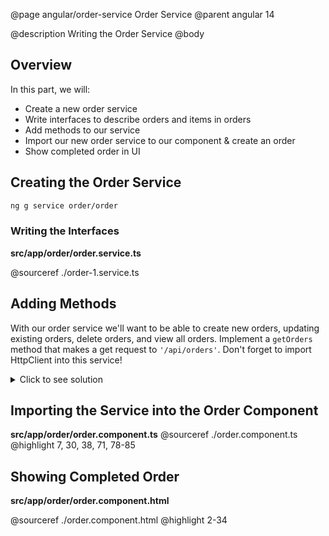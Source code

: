 @page angular/order-service Order Service
@parent angular 14

@description Writing the Order Service
@body

## Overview

In this part, we will:

- Create a new order service
- Write interfaces to describe orders and items in orders
- Add methods to our service
- Import our new order service to our component & create an order
- Show completed order in UI

## Creating the Order Service

```bash
ng g service order/order
```

### Writing the Interfaces

__src/app/order/order.service.ts__

@sourceref ./order-1.service.ts

## Adding Methods

With our order service we'll want to be able to create new orders, updating existing orders, delete orders, and view all orders. Implement a `getOrders` method that makes a get request to `'/api/orders'`. Don't forget to import HttpClient into this service!

<details>
<summary>Click to see solution</summary>

Don't worry, we did the heavy lifting for the rest of the methods ;)

__src/app/order/order.service.ts__
@sourceref ./order-2.service.ts
@highlight 2, 23, 25-27, 29-33, 35-39, 40-43
</details>

## Importing the Service into the Order Component

__src/app/order/order.component.ts__
@sourceref ./order.component.ts
@highlight 7, 30, 38, 71, 78-85

## Showing Completed Order

__src/app/order/order.component.html__

@sourceref ./order.component.html
@highlight 2-34
